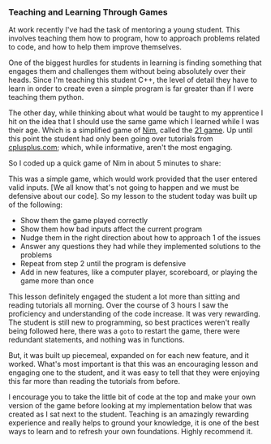 ### Teaching and Learning Through Games

At work recently I've had the task of mentoring a young student. This
involves teaching them how to program, how to approach problems related
to code, and how to help them improve themselves.

One of the biggest hurdles for students in learning is finding something
that engages them and challenges them without being absolutely over their
heads. Since I'm teaching this student C++, the level of detail they have
to learn in order to create even a simple program is far greater than if
I were teaching them python.

The other day, while thinking about what would be taught to my apprentice
I hit on the idea that I should use the same game which I learned while I
was their age. Which is a simplified game of [Nim], called the [21 game].
Up until this point the student had only been going over tutorials from 
[cplusplus.com]; which, while informative, aren't the most engaging.

So I coded up a quick game of Nim in about 5 minutes to share:

<script src="https://gist.github.com/EJEHardenberg/6da876d965bc57a33cbc.js"></script>

This was a simple game, which would work provided that the user entered
valid inputs. [We all know that's not going to happen and we must be defensive about our code].
So my lesson to the student today was built up of the following:

- Show them the game played correctly
- Show them how bad inputs affect the current program
- Nudge them in the right direction about how to approach 1 of the issues
- Answer any questions they had while they implemented solutions to the problems
- Repeat from step 2 until the program is defensive
- Add in new features, like a computer player, scoreboard, or playing the game 
  more than once

This lesson definitely engaged the student a lot more than sitting and 
reading tutorials all morning. Over the course of 3 hours I saw the proficiency
and understanding of the code increase. It was very rewarding. The student is
still new to programming, so best practices weren't really being followed here,
there was a `goto` to restart the game, there were redundant statements, and 
nothing was in functions. 

But, it was built up piecemeal, expanded on for each new feature, and it worked.
What's most important is that this was an encouraging lesson and engaging one to
the student, and it was easy to tell that they were enjoying this far more than
reading the tutorials from before.

I encourage you to take the little bit of code at the top and make your
own version of the game before looking at my implementation below that 
was created as I sat next to the student. Teaching is an amazingly rewarding
experience and really helps to ground your knowledge, it is one of the best
ways to learn and to refresh your own foundations. Highly recommend it.

<script src="https://gist.github.com/EJEHardenberg/c97d64f01eb7b29256eb.js"></script>

[We all know that's not going to happen and we must be defensive]:http://en.wikipedia.org/wiki/Defensive_programming
[cplusplus.com]:http://www.cplusplus.com/
[Nim]:http://en.wikipedia.org/wiki/Nim
[21 game]:http://en.wikipedia.org/wiki/Nim#The_21_game
